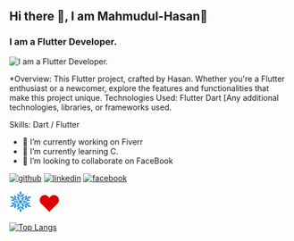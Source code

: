 ## Hi there 👋,  I am Mahmudul-Hasan👋

### I am a Flutter Developer.
![I am a Flutter Developer.]([https://media.licdn.com/dms/image/D5616AQFNKutx1jxjHA/profile-displaybackgroundimage-shrink_350_1400/0/1701176804317?e=1706745600&v=beta&t=nTeYjjLRZkHyNwCW56ApzeNSPC2QqyQgBAiS5QZiAHQ](https://www.facebook.com/photo/?fbid=707789341446205&set=a.109230407968771))

*Overview:
This Flutter project, crafted by Hasan. Whether you're a Flutter enthusiast or a newcomer, explore the features and functionalities that make this project unique.
Technologies Used:
Flutter
Dart
[Any additional technologies, libraries, or frameworks used.

Skills: Dart / Flutter

- 🔭 I’m currently working on Fiverr 
- 🌱 I’m currently learning C.
- 👯 I’m looking to collaborate on FaceBook


[<img src='https://cdn.jsdelivr.net/npm/simple-icons@3.0.1/icons/github.svg' alt='github' height='40'>](https://github.com/mahmudulhasan-app)  [<img src='https://cdn.jsdelivr.net/npm/simple-icons@3.0.1/icons/linkedin.svg' alt='linkedin' height='40'>](https://www.linkedin.com/in/https://www.linkedin.com/in/mahmudul-hasan-a195a0293//)  [<img src='https://cdn.jsdelivr.net/npm/simple-icons@3.0.1/icons/facebook.svg' alt='facebook' height='40'>](https://www.facebook.com/https://www.facebook.com/profile.php?id=100066454374597)  

<a href='https://archiveprogram.github.com/'><img src='https://raw.githubusercontent.com/acervenky/animated-github-badges/master/assets/acbadge.gif' width='40' height='40'></a> <a href='https://docs.github.com/en/github/supporting-the-open-source-community-with-github-sponsors'><img src='https://raw.githubusercontent.com/acervenky/animated-github-badges/master/assets/sponsorbadge.gif' width='35' height='35'></a> 

[![Top Langs](https://github-readme-stats.vercel.app/api/top-langs/?username=mahmudulhasan-app)](https://github.com/anuraghazra/github-readme-stats)

